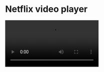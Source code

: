 # Netflix video player

![test](https://github.com/kadiks/codiscovery_live_netflix_video_player/blob/main/media/teaser.mp4?raw=true)
